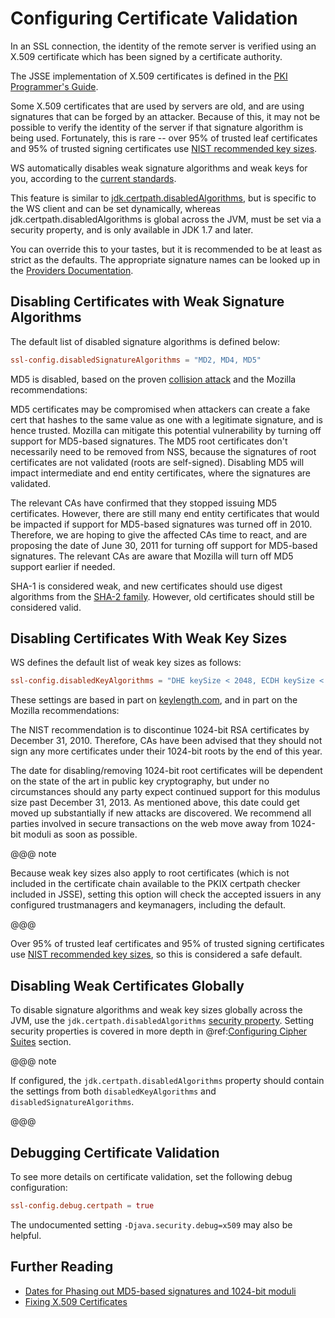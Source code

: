 # Configuring Certificate Validation

In an SSL connection, the identity of the remote server is verified
using an X.509 certificate which has been signed by a certificate
authority.

The JSSE implementation of X.509 certificates is defined in the [PKI
Programmer's
Guide](https://docs.oracle.com/javase/8/docs/technotes/guides/security/certpath/CertPathProgGuide.html).

Some X.509 certificates that are used by servers are old, and are using
signatures that can be forged by an attacker. Because of this, it may
not be possible to verify the identity of the server if that signature
algorithm is being used. Fortunately, this is rare -- over 95% of
trusted leaf certificates and 95% of trusted signing certificates use
[NIST recommended key
sizes](http://csrc.nist.gov/publications/nistpubs/800-131A/sp800-131A.pdf).

WS automatically disables weak signature algorithms and weak keys for
you, according to the [current
standards](http://sim.ivi.co/2012/04/nist-security-strength-time-frames.html).

This feature is similar to
[jdk.certpath.disabledAlgorithms](http://sim.ivi.co/2013/11/harness-ssl-and-jsse-key-size-control.html),
but is specific to the WS client and can be set dynamically, whereas
jdk.certpath.disabledAlgorithms is global across the JVM, must be set
via a security property, and is only available in JDK 1.7 and later.

You can override this to your tastes, but it is recommended to be at
least as strict as the defaults. The appropriate signature names can be
looked up in the [Providers
Documentation](https://docs.oracle.com/javase/8/docs/technotes/guides/security/SunProviders.html).

## Disabling Certificates with Weak Signature Algorithms

The default list of disabled signature algorithms is defined below:

```conf
ssl-config.disabledSignatureAlgorithms = "MD2, MD4, MD5"
```

MD5 is disabled, based on the proven [collision
attack](https://www.win.tue.nl/hashclash/rogue-ca/) and the Mozilla
recommendations:

>
MD5 certificates may be compromised when attackers can create a fake
cert that hashes to the same value as one with a legitimate
signature, and is hence trusted. Mozilla can mitigate this potential
vulnerability by turning off support for MD5-based signatures. The
MD5 root certificates don't necessarily need to be removed from NSS,
because the signatures of root certificates are not validated (roots
are self-signed). Disabling MD5 will impact intermediate and end
entity certificates, where the signatures are validated.
>
The relevant CAs have confirmed that they stopped issuing MD5
certificates. However, there are still many end entity certificates
that would be impacted if support for MD5-based signatures was
turned off in 2010. Therefore, we are hoping to give the affected
CAs time to react, and are proposing the date of June 30, 2011 for
turning off support for MD5-based signatures. The relevant CAs are
aware that Mozilla will turn off MD5 support earlier if needed.

SHA-1 is considered weak, and new certificates should use digest
algorithms from the [SHA-2
family](https://en.wikipedia.org/wiki/SHA-2). However, old
certificates should still be considered valid.

## Disabling Certificates With Weak Key Sizes

WS defines the default list of weak key sizes as follows:

```conf
ssl-config.disabledKeyAlgorithms = "DHE keySize < 2048, ECDH keySize < 2048, ECDHE keySize < 2048, RSA keySize < 2048, DSA keySize < 2048, EC keySize < 224"
```

These settings are based in part on
[keylength.com](http://www.keylength.com/), and in part on the
Mozilla recommendations:

>
The NIST recommendation is to discontinue 1024-bit RSA certificates
by December 31, 2010. Therefore, CAs have been advised that they
should not sign any more certificates under their 1024-bit roots by
the end of this year.
>
The date for disabling/removing 1024-bit root certificates will be
dependent on the state of the art in public key cryptography, but
under no circumstances should any party expect continued support for
this modulus size past December 31, 2013. As mentioned above, this
date could get moved up substantially if new attacks are discovered.
We recommend all parties involved in secure transactions on the web
move away from 1024-bit moduli as soon as possible.

@@@ note

Because weak key sizes also apply to root certificates (which
is not included in the certificate chain available to the PKIX certpath
checker included in JSSE), setting this option will check the accepted
issuers in any configured trustmanagers and keymanagers, including the
default.

@@@

Over 95% of trusted leaf certificates and 95% of trusted signing
certificates use [NIST recommended key
sizes](http://csrc.nist.gov/publications/nistpubs/800-131A/sp800-131A.pdf),
so this is considered a safe default.

## Disabling Weak Certificates Globally

To disable signature algorithms and weak key sizes globally across the
JVM, use the `jdk.certpath.disabledAlgorithms` [security
property](http://sim.ivi.co/2011/07/java-se-7-release-security-enhancements.html).
Setting security properties is covered in more depth in @ref:[Configuring Cipher Suites](CipherSuites.md) section.

@@@ note

If configured, the `jdk.certpath.disabledAlgorithms`
property should contain the settings from both
`disabledKeyAlgorithms` and `disabledSignatureAlgorithms`.

@@@

## Debugging Certificate Validation

To see more details on certificate validation, set the following debug
configuration:

```conf
ssl-config.debug.certpath = true
```

The undocumented setting `-Djava.security.debug=x509` may also be
helpful.

## Further Reading

 * [Dates for Phasing out MD5-based signatures and 1024-bit
moduli](https://wiki.mozilla.org/CA:MD5and1024)
 * [Fixing X.509
Certificates](https://tersesystems.com/2014/03/20/fixing-x509-certificates/)